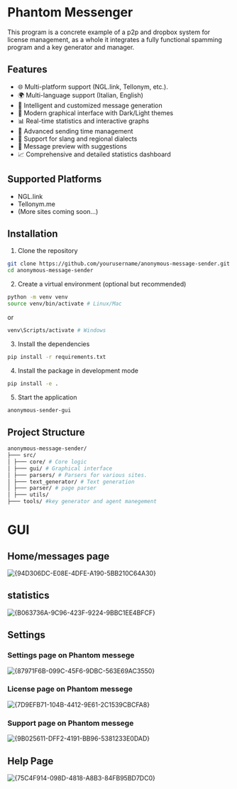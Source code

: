 # Phantom Messenger

This program is a concrete example of a p2p and dropbox system for license management, as a whole it integrates a fully functional spamming program and a key generator and manager.

## Features

- 🌐 Multi-platform support (NGL.link, Tellonym, etc.).
- 🌍 Multi-language support (Italian, English)
- 🎯 Intelligent and customized message generation
- 🎨 Modern graphical interface with Dark/Light themes
- 📊 Real-time statistics and interactive graphs
- 🔄 Advanced sending time management
- 💬 Support for slang and regional dialects
- 📱 Message preview with suggestions
- 📈 Comprehensive and detailed statistics dashboard

## Supported Platforms

- NGL.link
- Tellonym.me
- (More sites coming soon...)

## Installation

1. Clone the repository
```bash
git clone https://github.com/yourusername/anonymous-message-sender.git
cd anonymous-message-sender
```

2. Create a virtual environment (optional but recommended)
```bash
python -m venv venv
source venv/bin/activate # Linux/Mac
```
or
```bash
venv\Scripts/activate # Windows
```

3. Install the dependencies
```bash
pip install -r requirements.txt
```

4. Install the package in development mode
```bash
pip install -e .
```

5. Start the application
```bash
anonymous-sender-gui
```

## Project Structure
```bash
anonymous-message-sender/
├─── src/
│ ├─── core/ # Core logic
│ ├─── gui/ # Graphical interface
│ ├─── parsers/ # Parsers for various sites.
│ ├─── text_generator/ # Text generation
│ ├─── parser/ # page parser
│ ├─── utils/ 
├─── tools/ #key generator and agent manegement
```
# GUI
## Home/messages page
![{94D306DC-E08E-4DFE-A190-5BB210C64A30}](https://github.com/user-attachments/assets/0623f2b1-7a25-4865-bedf-33af5dee083e)
## statistics
![{B063736A-9C96-423F-9224-9BBC1EE4BFCF}](https://github.com/user-attachments/assets/b681480e-7390-4f3e-ba50-e7bdabfa03b1)
## Settings
### Settings page on Phantom messege
![{87971F6B-099C-45F6-9DBC-563E69AC3550}](https://github.com/user-attachments/assets/f2e3163e-2281-41b8-95c5-1f10e2f57614)
### License page on Phantom messege
![{7D9EFB71-104B-4412-9E61-2C1539CBCFA8}](https://github.com/user-attachments/assets/ec3a25f5-577a-4fa3-b114-9b3795c3e9c0)
### Support page on Phantom messege
![{9B025611-DFF2-4191-BB96-5381233E0DAD}](https://github.com/user-attachments/assets/965481e4-dc63-4206-b685-e27caf2294c7)
## Help Page
![{75C4F914-098D-4818-A8B3-84FB95BD7DC0}](https://github.com/user-attachments/assets/55f50676-52f0-42db-9c07-a79a03f8cda1)


